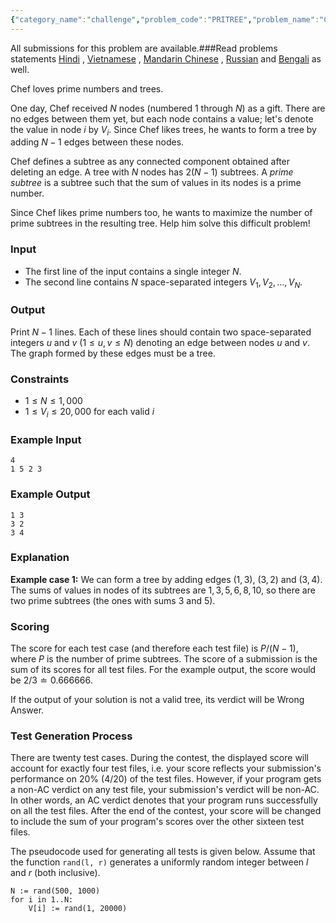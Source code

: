 ```yaml
---
{"category_name":"challenge","problem_code":"PRITREE","problem_name":"Chef, Primes and Trees (Challenge)","languages_supported":{"0":"C","1":"CPP14","2":"JAVA","3":"PYTH","4":"PYTH 3.6","5":"PYPY","6":"CS2","7":"PAS fpc","8":"PAS gpc","9":"RUBY","10":"PHP","11":"GO","12":"NODEJS","13":"HASK","14":"rust","15":"SCALA","16":"swift","17":"D","18":"PERL","19":"FORT","20":"WSPC","21":"ADA","22":"CAML","23":"ICK","24":"BF","25":"ASM","26":"CLPS","27":"PRLG","28":"ICON","29":"SCM qobi","30":"PIKE","31":"ST","32":"NICE","33":"LUA","34":"BASH","35":"NEM","36":"LISP sbcl","37":"LISP clisp","38":"SCM guile","39":"JS","40":"ERL","41":"TCL","42":"kotlin","43":"PERL6","44":"TEXT","45":"SCM chicken","46":"PYP3","47":"CLOJ","48":"COB","49":"FS"},"max_timelimit":2,"source_sizelimit":50000,"problem_author":"fjzzq2002","problem_tester":null,"date_added":"29-10-2018","tags":{"0":"fjzzq2002"},"time":{"view_start_date":1542015002,"submit_start_date":1542015002,"visible_start_date":1542015002,"end_date":1735669800},"is_direct_submittable":false,"layout":"problem"}
---
```

<span class="solution-visible-txt">All submissions for this problem are available.</span>###Read problems statements [Hindi](http://www.codechef.com/download/translated/NOV18/hindi/PRITREE.pdf) , [Vietnamese](http://www.codechef.com/download/translated/NOV18/vietnamese/PRITREE.pdf) , [Mandarin Chinese](http://www.codechef.com/download/translated/NOV18/mandarin/PRITREE.pdf) , [Russian](http://www.codechef.com/download/translated/NOV18/russian/PRITREE.pdf) and [Bengali](http://www.codechef.com/download/translated/NOV18/bengali/PRITREE.pdf) as well.

Chef loves prime numbers and trees.

One day, Chef received $N$ nodes (numbered $1$ through $N$) as a gift. There are no edges between them yet, but each node contains a value; let's denote the value in node $i$ by $V_i$. Since Chef likes trees, he wants to form a tree by adding $N-1$ edges between these nodes.

Chef defines a subtree as any connected component obtained after deleting an edge. A tree with $N$ nodes has $2(N-1)$ subtrees. A *prime subtree* is a subtree such that the sum of values in its nodes is a prime number.

Since Chef likes prime numbers too, he wants to maximize the number of prime subtrees in the resulting tree. Help him solve this difficult problem!

### Input
- The first line of the input contains a single integer $N$.
- The second line contains $N$ space-separated integers $V_1, V_2, \ldots, V_N$.

### Output
Print $N-1$ lines. Each of these lines should contain two space-separated integers $u$ and $v$ ($1 \le u, v \le N$) denoting an edge between nodes $u$ and $v$. The graph formed by these edges must be a tree.

### Constraints 
- $1 \le N \le 1,000$
- $1 \le V_i \le 20,000$ for each valid $i$

### Example Input
```
4
1 5 2 3
```

### Example Output
```
1 3
3 2
3 4
```

### Explanation
**Example case 1:** We can form a tree by adding edges $(1, 3)$, $(3, 2)$ and $(3, 4)$. The sums of values in nodes of its subtrees are $1, 3, 5, 6, 8, 10$, so there are two prime subtrees (the ones with sums $3$ and $5$).

### Scoring
The score for each test case (and therefore each test file) is $P / (N-1)$, where $P$ is the number of prime subtrees. The score of a submission is the sum of its scores for all test files. For the example output, the score would be $2/3 \doteq 0.666666$.

If the output of your solution is not a valid tree, its verdict will be Wrong Answer.

### Test Generation Process
There are twenty test cases. During the contest, the displayed score will account for exactly four test files, i.e. your score reflects your submission's performance on 20% (4/20) of the test files. However, if your program gets a non-AC verdict on any test file, your submission's verdict will be non-AC. In other words, an AC verdict denotes that your program runs successfully on all the test files. After the end of the contest, your score will be changed to include the sum of your program's scores over the other sixteen test files.

The pseudocode used for generating all tests is given below. Assume that the function `rand(l, r)` generates a uniformly random integer between $l$ and $r$ (both inclusive).

```
N := rand(500, 1000)
for i in 1..N:
	V[i] := rand(1, 20000)
```
